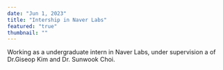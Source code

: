```yaml
---
date: "Jun 1, 2023"
title: "Intership in Naver Labs"
featured: "true"
thumbnail: ""
---
```

Working as a undergraduate intern in Naver Labs, under supervision a of Dr.Giseop Kim and Dr. Sunwook Choi. 